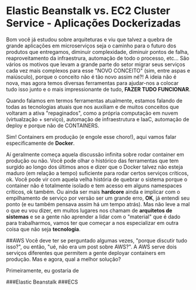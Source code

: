 # Elastic Beanstalk vs. EC2 Cluster Service - Aplicações Dockerizadas

Bom você já estudou sobre arquiteturas e viu que talvez a quebra de grande aplicações em microserviços seja o caminho para o futuro dos produtos que entregamos, diminuir complexidade, diminuir pontos de falha, reaproveitamento da infraestrura, automação de todo o processo, etc... São vários os motivos que levam a grande parte do setor migrar seus serviços cada vez mais complexos para esse "NOVO CONCEITO" (sim, entre aspas e maiúsculo), porque o conceito não é tão novo assim né?! A ideia não é nova, mas agora temos diversas ferramentas para ajudar-nos a colocar tudo isso junto e o mais impressionante de tudo, **FAZER TUDO FUNCIONAR**.

Quando falamos em termos ferramentas atualmente, estamos falando de todas as tecnologias atuais que nos auxiliam e de muitos conceitos que voltaram a ativa "repaginados", como a própria computação em nuvem (virtualzação + serviço), automação de infraestrutura e IaaC, automação de deploy e porque não de CONTAINERS. 

Sim! Containers em produção (e engole esse choro!), aqui vamos falar especificamente de **Docker**. 

Aí geralmente começa aquela discussão infinita sobre rodar container em produção ou não. Você pode olhar o histórico das ferramentas que tem surgido ao longo dos últimos anos e dizer que o Docker talvez não esteja maduro (em relação a tempo) suficiente para rodar certos serviços críticos, ok. Você pode vir com aquela velha história de quebrar o sistema porque o container não é totalmente isolado e tem acesso em alguns namespaces críticos, ok também. Ou ainda ser mais **hardcore** ainda e implicar com o empilhamento de serviço por versão ser um grande erro, **OK**, já entendi seu ponto (e eu também pensava assim há um tempo atrás). Mas não leve a mal o que eu vou dizer, em muitos lugares nos chamam de **arquitetos de sistemas** e se a gente não aprender a lidar com o "material" que é dado para trabalharmos, vamos ter que começar a nos especializar em outra coisa que não seja __tecnologia__.

##AWS
Você deve ter se perguntado algumas vezes, "porque discutir tudo isso?", ou então, "ué, não era um post sobre AWS?".
A AWS serve dois serviços diferentes que permitem a gente deployar containers em produção. Mas e agora, qual a melhor solução?

Primeiramente, eu gostaria de 


###Elastic Beanstalk
###ECS
